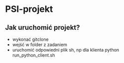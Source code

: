 # PSI-projekt

## Jak uruchomić projekt?

- wykonać gitclone
- wejść w folder z zadaniem
- uruchomić odpowiedni plik sh, np dla klienta python run_python_client.sh
